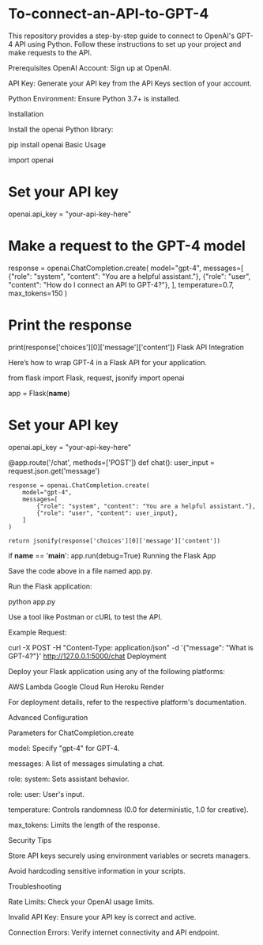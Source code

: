 # To-connect-an-API-to-GPT-4


This repository provides a step-by-step guide to connect to OpenAI's GPT-4 API using Python. Follow these instructions to set up your project and make requests to the API.

Prerequisites
OpenAI Account: Sign up at OpenAI.

API Key: Generate your API key from the API Keys section of your account.

Python Environment: Ensure Python 3.7+ is installed.

Installation

Install the openai Python library:


pip install openai
Basic Usage

import openai

# Set your API key
openai.api_key = "your-api-key-here"

# Make a request to the GPT-4 model
response = openai.ChatCompletion.create(
    model="gpt-4",
    messages=[
        {"role": "system", "content": "You are a helpful assistant."},
        {"role": "user", "content": "How do I connect an API to GPT-4?"},
    ],
    temperature=0.7,
    max_tokens=150
)

# Print the response
print(response['choices'][0]['message']['content'])
Flask API Integration

Here’s how to wrap GPT-4 in a Flask API for your application.

from flask import Flask, request, jsonify
import openai

app = Flask(__name__)

# Set your API key
openai.api_key = "your-api-key-here"

@app.route('/chat', methods=['POST'])
def chat():
    user_input = request.json.get('message')
    
    response = openai.ChatCompletion.create(
        model="gpt-4",
        messages=[
            {"role": "system", "content": "You are a helpful assistant."},
            {"role": "user", "content": user_input},
        ]
    )
    
    return jsonify(response['choices'][0]['message']['content'])

if __name__ == '__main__':
    app.run(debug=True)
Running the Flask App

Save the code above in a file named app.py.

Run the Flask application:

python app.py

Use a tool like Postman or cURL to test the API.

Example Request:

curl -X POST -H "Content-Type: application/json" -d '{"message": "What is GPT-4?"}' http://127.0.0.1:5000/chat
Deployment

Deploy your Flask application using any of the following platforms:

AWS Lambda
Google Cloud Run
Heroku
Render

For deployment details, refer to the respective platform's documentation.

Advanced Configuration

Parameters for ChatCompletion.create

model: Specify "gpt-4" for GPT-4.

messages: A list of messages simulating a chat.

role: system: Sets assistant behavior.

role: user: User's input.

temperature: Controls randomness (0.0 for deterministic, 1.0 for creative).

max_tokens: Limits the length of the response.

Security Tips

Store API keys securely using environment variables or secrets managers.

Avoid hardcoding sensitive information in your scripts.

Troubleshooting

Rate Limits: Check your OpenAI usage limits.

Invalid API Key: Ensure your API key is correct and active.

Connection Errors: Verify internet connectivity and API endpoint.
